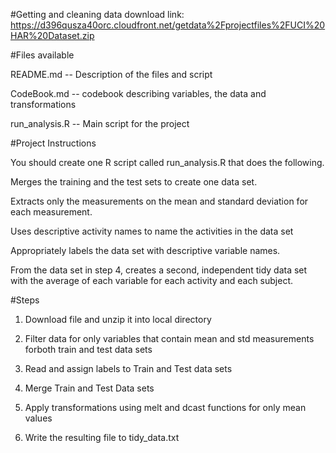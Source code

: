 #Getting and cleaning data
download link: https://d396qusza40orc.cloudfront.net/getdata%2Fprojectfiles%2FUCI%20HAR%20Dataset.zip 

#Files available

README.md -- Description of the files and script

CodeBook.md -- codebook describing variables, the data and transformations

run_analysis.R -- Main script for the project

#Project Instructions

You should create one R script called run_analysis.R that does the following. 
 
  Merges the training and the test sets to create one data set.
  
  Extracts only the measurements on the mean and standard deviation for each measurement. 
  
  Uses descriptive activity names to name the activities in the data set
  
  Appropriately labels the data set with descriptive variable names. 
  
  From the data set in step 4, creates a second, independent tidy data set with the average of each variable for each activity and each subject.

#Steps

1) Download file and unzip it into local directory

2) Filter data for only variables that contain mean and std measurements forboth train and test data sets

3) Read and assign labels to Train and Test data sets

4) Merge Train and Test Data sets

5) Apply transformations using melt and dcast functions for only mean values

6) Write the resulting file to tidy_data.txt


